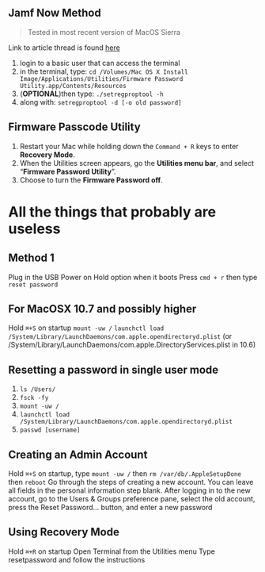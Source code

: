 ## Jamf Now Method
> Tested in most recent version of MacOS Sierra

Link to article thread is found [here](https://www.jamf.com/jamf-nation/discussions/5474/need-to-remove-firmware-password)
1. login to a basic user that can access the terminal
2. in the terminal, type: `cd /Volumes/Mac OS X Install Image/Applications/Utilities/Firmware Password Utility.app/Contents/Resources`
3. (**OPTIONAL**)then type: `./setregproptool -h`
4. along with: `setregproptool -d [-o old password]`

## Firmware Passcode Utility
1. Restart your Mac while holding down the `Command + R` keys to enter **Recovery Mode**.
2. When the Utilities screen appears, go the **Utilities menu bar**, and select “**Firmware Password Utility**”.
3. Choose to turn the **Firmware Password off**.

# All the things that probably are useless

## Method 1
Plug in the USB
Power on
Hold option when it boots
Press `cmd + r` then type `reset password`

## For MacOSX 10.7 and possibly higher
Hold `⌘+S` on startup
`mount -uw /`
`launchctl load /System/Library/LaunchDaemons/com.apple.opendirectoryd.plist` (or /System/Library/LaunchDaemons/com.apple.DirectoryServices.plist in 10.6)

## Resetting a password in single user mode
1. `ls /Users/`
2. `fsck -fy`
3. `mount -uw /`
4. `launchctl load /System/Library/LaunchDaemons/com.apple.opendirectoryd.plist`
5. `passwd [username]`

## Creating an Admin Account
Hold `⌘+S` on startup, type `mount -uw /` then `rm /var/db/.AppleSetupDone` then `reboot`
Go through the steps of creating a new account. You can leave all fields in the personal information step blank.
After logging in to the new account, go to the Users & Groups preference pane, select the old account, press the Reset Password... button, and enter a new password

## Using Recovery Mode
Hold `⌘+R` on startup
Open Terminal from the Utilities menu
Type resetpassword and follow the instructions

